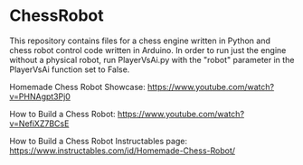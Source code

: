 # ChessRobot
This repository contains files for a chess engine written in Python and chess robot control code written in Arduino. 
In order to run just the engine without a physical robot, run PlayerVsAi.py with the "robot" parameter in the PlayerVsAi function set to False.

Homemade Chess Robot Showcase: https://www.youtube.com/watch?v=PHNAgpt3Pj0

How to Build a Chess Robot: https://www.youtube.com/watch?v=NefiXZ7BCsE

How to Build a Chess Robot Instructables page: https://www.instructables.com/id/Homemade-Chess-Robot/
